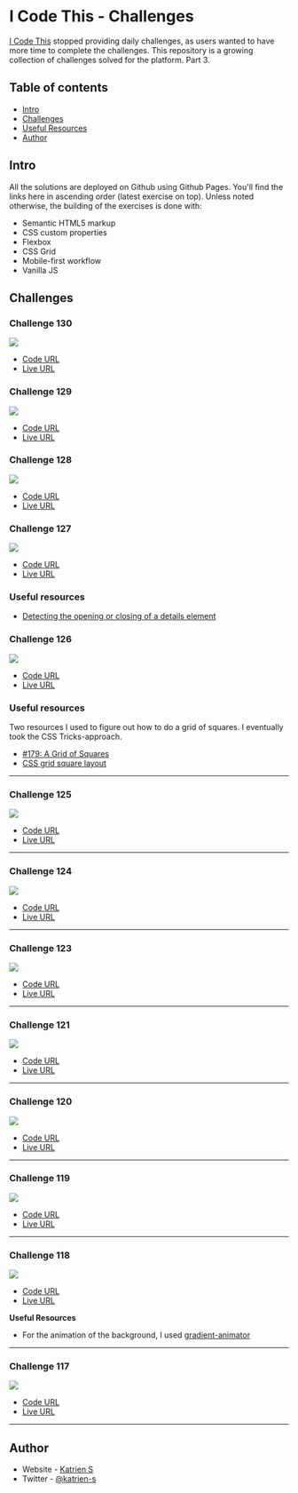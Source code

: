 # I Code This - Challenges

[I Code This](https://iCodeThis.com/?ref=Katrien) stopped providing daily challenges, as users wanted to have more time to complete the challenges. This repository is a growing collection of challenges solved for the platform. Part 3.

## Table of contents

- [Intro](#intro)
- [Challenges](#challenges)
- [Useful Resources](#usefulresources)
- [Author](#author)

## Intro

All the solutions are deployed on Github using Github Pages. You'll find the links here in ascending order (latest exercise on top).
Unless noted otherwise, the building of the exercises is done with:

- Semantic HTML5 markup
- CSS custom properties
- Flexbox
- CSS Grid
- Mobile-first workflow
- Vanilla JS

## Challenges

### Challenge 130

![](screenshots/130-dashboard-ui.jpg)

- [Code URL](https://github.com/katrien-s/icodethis-challenges/tree/main/130-dashboard-ui)
- [Live URL](https://katrien-s.github.io/icodethis-challenges/130-dashboard-ui)

### Challenge 129

![](screenshots/128-blog-post.jpg)

- [Code URL](https://github.com/katrien-s/icodethis-challenges/tree/main/128-blog-post)
- [Live URL](https://katrien-s.github.io/icodethis-challenges/128-blog-post)

### Challenge 128

![](screenshots/128-blog-post.jpg)

- [Code URL](https://github.com/katrien-s/icodethis-challenges/tree/main/128-blog-post)
- [Live URL](https://katrien-s.github.io/icodethis-challenges/128-blog-post)

### Challenge 127

![](screenshots/127-accordion.jpg)

- [Code URL](https://github.com/katrien-s/icodethis-challenges/tree/main/127-accordion)
- [Live URL](https://katrien-s.github.io/icodethis-challenges/127-accordion)

### Useful resources

- [Detecting the opening or closing of a details element](https://stackoverflow.com/questions/7363117/detecting-the-opening-or-closing-of-a-details-element)

### Challenge 126

![](screenshots/126-social-profile.jpg)

- [Code URL](https://github.com/katrien-s/icodethis-challenges/tree/main/126-social-profile)
- [Live URL](https://katrien-s.github.io/icodethis-challenges/126-social-profile)

### Useful resources

Two resources I used to figure out how to do a grid of squares. I eventually took the CSS Tricks-approach.

- [#179: A Grid of Squares](https://css-tricks.com/videos/179-a-grid-of-squares/)
- [CSS grid square layout](https://stackoverflow.com/questions/54927180/css-grid-square-layout)

---

### Challenge 125

![](screenshots/125-job-list.jpg)

- [Code URL](https://github.com/katrien-s/icodethis-challenges/tree/main/125-job-list)
- [Live URL](https://katrien-s.github.io/icodethis-challenges/125-job-list)

---

### Challenge 124

![](screenshots/124-coming-soon.jpg)

- [Code URL](https://github.com/katrien-s/icodethis-challenges/tree/main/124-coming-soon)
- [Live URL](https://katrien-s.github.io/icodethis-challenges/124-coming-soon)

---

### Challenge 123

![](screenshots/123-contraction-timer.jpg)

- [Code URL](https://github.com/katrien-s/icodethis-challenges/tree/main/123-contraction-timer)
- [Live URL](https://katrien-s.github.io/icodethis-challenges/123-contraction-timer)

---

### Challenge 121

![](screenshots/121-blog-comps.jpg)

- [Code URL](https://github.com/katrien-s/icodethis-challenges/tree/main/121-blog-comps)
- [Live URL](https://katrien-s.github.io/icodethis-challenges/121-blog-comps)

---

### Challenge 120

![](screenshots/120-sync-component.jpg)

- [Code URL](https://github.com/katrien-s/icodethis-challenges/tree/main/120-sync-component)
- [Live URL](https://katrien-s.github.io/icodethis-challenges/120-sync-component)

---

### Challenge 119

![](screenshots/119-jo-s-burger-event.jpg)

- [Code URL](https://github.com/katrien-s/icodethis-challenges/tree/main/119-jo-s-burger-event)
- [Live URL](https://katrien-s.github.io/icodethis-challenges/119-jo-s-burger-event)

---

### Challenge 118

![](screenshots/118-pricing-table.jpg)

- [Code URL](https://github.com/katrien-s/icodethis-challenges/tree/main/118-pricing-table)
- [Live URL](https://katrien-s.github.io/icodethis-challenges/118-pricing-table)

**Useful Resources**

- For the animation of the background, I used [gradient-animator](https://www.gradient-animator.com/)

---

### Challenge 117

![](screenshots/117-movie-card.jpg)

- [Code URL](https://github.com/katrien-s/icodethis-challenges/tree/main/117-movie-card)
- [Live URL](https://katrien-s.github.io/icodethis-challenges/117-movie-card)

---

## Author

- Website - [Katrien S](https://www.katriens.be)
- Twitter - [@katrien-s](https://www.twitter.com/katrien-s)
